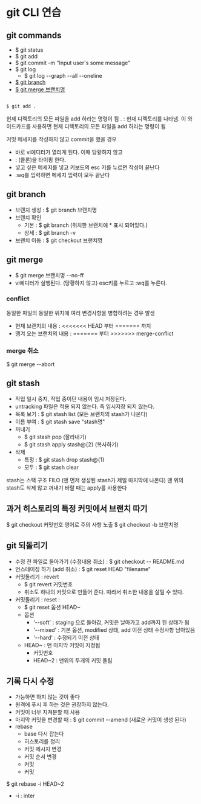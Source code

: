 # git CLI 연습

## git commands

- $ git status
- $ git add
- $ git commit -m "Input user's some message"
- $ git log
  - $ git log --graph --all --oneline
- [$ git branch](git_branch)
- [$ git merge 브랜치명](git_merge)


```bash

$ git add .

```

현제 디렉토리의 모든 파일을 add 하라는 명령이 됨
. : 현재 디렉토리를 나타냄. 이 와이드카드를 사용하면 현제 디렉토리의 모든 파일을 add 하라는 명령이 됨

커밋 메세지를 작성하지 않고 commit을 했을 경우
- 바로 vi에디터가 열리게 된다. 이때 당황하지 않고
- : (콜론)을 타이핑 한다. 
- 넣고 싶은 메세지를 넣고 키보드의 esc 키를 누르면 작성이 끝난다
- :wq를 입력하면 메세지 입력이 모두 끝난다

## git branch

- 브랜치 생성 : $ git branch 브랜치명
- 브랜치 확인
  - 기본 : $ git branch (위치한 브랜치에 * 표시 되어있다.)
  - 상세 : $ git branch -v
- 브랜치 이동 : $ git checkout 브랜치명

## git merge

- $ git merge 브랜치명 --no-ff
- vi에디터가 실행된다. (당황하지 않고) esc키를 누르고 :wq를 누른다.

### conflict

동일한 파일의 동일한 위치에 여러 변경사항을 병합하려는 경우 발생

- 현재 브랜치의 내용 : <<<<<<< HEAD 부터 ======= 까지
- 땡겨 오는 브랜치의 내용 : ======= 부터 >>>>>>> merge-conflict

### merge 취소

$ git merge --abort

## git stash

- 작업 일시 중지, 작업 중이던 내용이 임시 저장된다.
- untracking 파일은 적용 되지 않는다. 즉 임시저장 되지 않는다.
- 목록 보기 : $ git stash list (모든 브랜치의 stash가 나온다)
- 이름 부여 : $ git stash save "stash명"
- 꺼내기
  - $ git stash pop (잘라내기)
  - $ git stash apply stash@{2} (복사하기)
- 삭제
  - 특정 : $ git stash drop stash@{1}
  - 모두 : $ git stash clear

stash는 스택 구조 FILO (맨 먼저 생성된 stash가 제일 마지막에 나온다)
맨 위의 stash도 삭제 않고 꺼내기 바랄 때는 apply를 사용한다

## 과거 히스토리의 특정 커밋에서 브랜치 따기

$ git checkout 커밋번호
영어로 주의 사항 노출 
$ git checkout -b 브랜치명 

## git 되돌리기

- 수정 전 파일로 돌아가기 (수정내용 취소) : $ git checkout -- README.md
- 언스테이징 하기 (add 취소) : $ git reset HEAD "filename"
- 커밋돌리기 : revert
  - $ git revert 커밋번호
  - 취소도 하나의 커밋으로 만들어 준다. 따라서 취소한 내용을 살릴 수 있다.
- 커밋돌리기 : reset : 
  - $ git reset 옵션 HEAD~
  - 옵션
    - '--soft' : staging 으로 돌아감, 커밋은 날아가고 add까지 된 상태가 됨
    - '--mixed' : 기본 옵션, modified 상태, add 이전 상태 수정사항 남아있음
    - '--hard' : 수정되기 이전 상태
  - HEAD~ : 맨 마지막 커밋이 지정됨
    - 커밋번호
    - HEAD~2 : 맨위의 두개의 커밋 돌림

## 기록 다시 수정

- 가능하면 하지 않는 것이 좋다
- 원격에 푸시 후 하는 것은 권장하지 않는다.
- 커밋이 너무 지져분할 때 사용
- 마지막 커밋을 변경할 때 : $ git commit --amend (새로운 커밋이 생성 된다)
- rebase
  - base 다시 잡는다
  - 히스토리를 정리
  - 커밋 메시지 변경
  - 커밋 순서 변경
  - 커밋 
  - 커밋

$ git rebase -i HEAD~2
- -i : inter